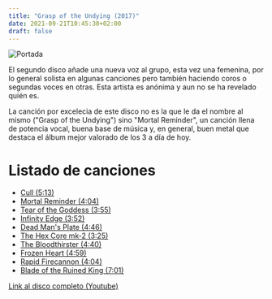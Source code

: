 ```yaml
---
title: "Grasp of the Undying (2017)"
date: 2021-09-21T10:45:30+02:00
draft: false
---
```



![Portada](/img/portada2.jpg)



El segundo disco añade una nueva voz al grupo, esta vez una femenina, por lo general solista en algunas canciones pero también haciendo coros o segundas voces en otras. Esta artista es anónima y aun no se ha revelado quién es.

La canción por excelecia de este disco no es la que le da el nombre al mismo ("Grasp of the Undying") sino "Mortal Reminder", un canción llena de potencia vocal, buena base de música y, en general, buen metal que destaca el álbum mejor valorado de los 3 a día de hoy.

# Listado de canciones

+ [Cull (5:13)](https://www.youtube.com/watch?v=sOhFHWk4oXg)
+ [Mortal Reminder (4:04)](https://www.youtube.com/watch?v=1UeMVfHN2P8)
+ [Tear of the Goddess (3:55)](https://www.youtube.com/watch?v=btSlfXILTkU)
+ [Infinity Edge (3:52)](https://www.youtube.com/watch?v=lTLqmPoJbJc)
+ [Dead Man's Plate (4:46)](https://www.youtube.com/watch?v=9ASxLLTu1ZY)
+ [The Hex Core mk-2 (3:25)](https://www.youtube.com/watch?v=_FlbUukLJos)
+ [The Bloodthirster (4:40)](https://www.youtube.com/watch?v=KBq_KtuSIF0)
+ [Frozen Heart (4:59)](https://www.youtube.com/watch?v=QJRLhRhcfgs)
+ [Rapid Firecannon (4:04)](https://www.youtube.com/watch?v=VO1aUkF5Kbc)
+ [Blade of the Ruined King (7:01)](https://www.youtube.com/watch?v=gUEKZpjPYNU)

[Link al disco completo (Youtube)](https://www.youtube.com/watch?v=GI2-x-ENYME "Click para abrir")
